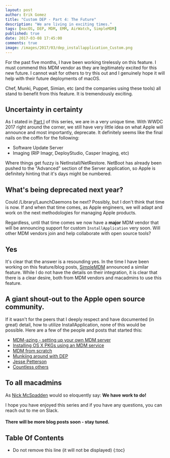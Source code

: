 ```yaml
---
layout: post
author: Erik Gomez
title: "Custom DEP - Part 4: The Future"
description: "We are living in exciting times."
tags: [macOS, DEP, MDM, EMM, AirWatch, SimpleMDM]
published: true
date: 2017-03-08 17:45:00
comments: true
image: /images/2017/03/dep_installapplication_Custom.png
---
```


For the past five months, I have been working tirelessly on this feature. I must commend this MDM vendor as they are legitimately excited for this new future. I cannot wait for others to try this out and I genuinely hope it will help with their future deployments of macOS.

Chef, Munki, Puppet, Simian, etc (and the companies using these tools) all stand to benefit from this feature. It is tremendously exciting.

## Uncertainty in certainty
As I stated in [Part I](/2017/03/08/Custom-DEP-Part-1-An-Introduction/) of this series, we are in a very unique time. With WWDC 2017 right around the corner, we still have very little idea on what Apple will announce and most importantly, deprecate. It definitely seems like the final nails on the coffin for the following:
- Software Update Server
- Imaging (RIP Imagr, DeployStudio, Casper Imaging, etc)

Where things get fuzzy is NetInstall/NetRestore. NetBoot has already been pushed to the "Advanced" section of the Server application, so Apple is definitely hinting that it's days might be numbered.

## What's being deprecated next year?

Could /Library/LaunchDaemons be next? Possibly, but I don't think that time is now. If and when that time comes, as Apple engineers, we will adapt and work on the next methodologies for managing Apple products.

Regardless, until that time comes we now have a **major** MDM vendor that will be announcing support for custom `InstallApplication` very soon. Will other MDM vendors join and help collaborate with open source tools?

## Yes

It's clear that the answer is a resounding yes. In the time I have been working on this feature/blog posts, [SimpleMDM](https://simplemdm.com/2017/03/07/deploy-munki-apple-dep-mdm/) announced a similar feature. While I do not have the details on their integration, it is clear that there is a clear desire, both from MDM vendors and macadmins to use this feature.

## A giant shout-out to the Apple open source community.
If it wasn't for the peers that I deeply respect and have documented (in great) detail, how to utilize InstallApplication, none of this would be possible. Here are a few of the people and posts that started this:
- [MDM-azing - setting up your own MDM server](http://enterprisemac.bruienne.com/2015/06/06/mdm-azing-setting-up-your-own-mdm-server/)
- [Installing OS X PKGs using an MDM service](http://enterprisemac.bruienne.com/2015/11/17/installing-os-x-pkgs-using-an-mdm-service/)
- [MDM from scratch](https://groob.io/posts/mdm-experiments/)
- [Munkiing around with DEP](https://groob.io/posts/dep-micromdm-munki/)
- [Jesse Petterson](https://www.youtube.com/watch?v=0rdQkP740Co)
- [Countless others](https://micromdm.io/community/)

## To all macadmins
As [Nick McSpadden](https://twitter.com/MrNickMcSpadden) would so eloquently say: **We have work to do!**

I hope you have enjoyed this series and if you have any questions, you can reach out to me on Slack.

#### There will be more blog posts soon - stay tuned.

## Table Of Contents
* Do not remove this line (it will not be displayed)
{:toc}
